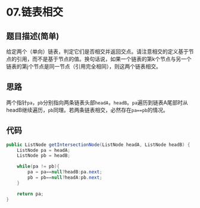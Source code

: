 # 07.链表相交

## 题目描述(简单)

给定两个（单向）链表，判定它们是否相交并返回交点。请注意相交的定义基于节点的引用，而不是基于节点的值。换句话说，如果一个链表的第k个节点与另一个链表的第j个节点是同一节点（引用完全相同），则这两个链表相交。

## 思路

两个指针`pa`，`pb`分别指向两条链表头部`headA`，`headB`。`pa`遍历到链表A尾部时从headB继续遍历，`pb`同理。若两条链表相交，必然存在`pa==pb`的情况。

## 代码

```java
public ListNode getIntersectionNode(ListNode headA, ListNode headB) {
    ListNode pa = headA;
    ListNode pb = headB;

    while(pa != pb){
        pa = pa==null?headB:pa.next;
        pb = pb==null?headA:pb.next;
    }

    return pa;
}
```
